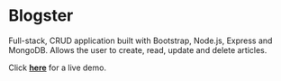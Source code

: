 # Blogster

Full-stack, CRUD application built with Bootstrap, Node.js, Express and MongoDB. Allows the user to create, read, update and delete articles.

Click <a href="https://ar-blogster.herokuapp.com/">**here**</a> for a live demo.

